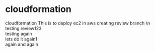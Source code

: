 # cloudformation
cloudformation
This is to deploy ec2 in aws
creating review branch \n
testing review123 <br />
testing again <br/>
lets do it again1 <br/>
again and again